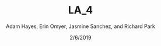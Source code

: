 ---
title: "LA_4"
author: "Adam Hayes, Erin Omyer, Jasmine Sanchez, and Richard Park"
date: "2/6/2019"
output: html_document
---